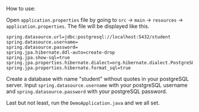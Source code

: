 How to use:

Open `application.properties` file by going to `src` -> `main` -> `resources` -> `application.properties`. The file will be displayed like this.

```
spring.datasource.url=jdbc:postgresql://localhost:5432/student
spring.datasource.username=
spring.datasource.password=
spring.jpa.hibernate.ddl-auto=create-drop
spring.jpa.show-sql=true
spring.jpa.properties.hibernate.dialect=org.hibernate.dialect.PostgreSQLDialect
spring.jpa.properties.hibernate.format_sql=true
```

Create a database with name "student" without quotes in your postgreSQL server. Input `spring.datasource.username` with your postgreSQL username and `spring.datasource.password` with your postgreSQL password.

Last but not least, run the `DemoApplication.java` and we all set.
